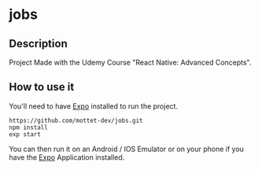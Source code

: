 # jobs

## Description
Project Made with the Udemy Course "React Native: Advanced Concepts".

## How to use it
You'll need to have [Expo](https://expo.io/) installed to run the project.
```
https://github.com/mottet-dev/jobs.git
npm install
exp start
```

You can then run it on an Android / IOS Emulator or on your phone if you have the [Expo](https://expo.io/) Application installed.
